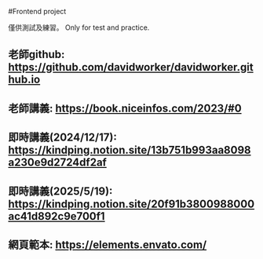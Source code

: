 #Frontend project

僅供測試及練習。
Only for test and practice.

## 老師github: https://github.com/davidworker/davidworker.github.io
## 老師講義: https://book.niceinfos.com/2023/#0
## 即時講義(2024/12/17): https://kindping.notion.site/13b751b993aa8098a230e9d2724df2af
## 即時講義(2025/5/19): https://kindping.notion.site/20f91b3800988000ac41d892c9e700f1
## 網頁範本: https://elements.envato.com/
